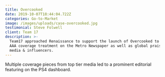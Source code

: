 ```yaml
---
title: Overcooked
date: 2019-10-07T18:44:04.722Z
categories: Go-to-Market
image: /images/uploads/case-overcooked.jpg
testimonial: Steve Folwell
client: Team 17
description: >-
  Team17 approached Renaissance to support the launch of Overcooked to get the
  AAA coverage treatment on the Metro Newspaper as well as global praise from
  media & influencers.
---
```

Multiple coverage pieces from top tier media led to a prominent editorial featuring on the PS4 dashboard.
